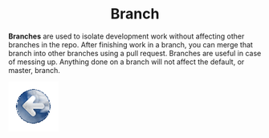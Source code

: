# <center>Branch</center>

**Branches** are used to isolate development work without affecting other branches in the repo.
After finishing work in a branch, you can merge that branch into other branches using a pull request.
Branches are useful in case of messing up. Anything done on a branch will not affect the default, or master, branch.

<a href="../README.md" >![back](/images/Back.png)</a>
